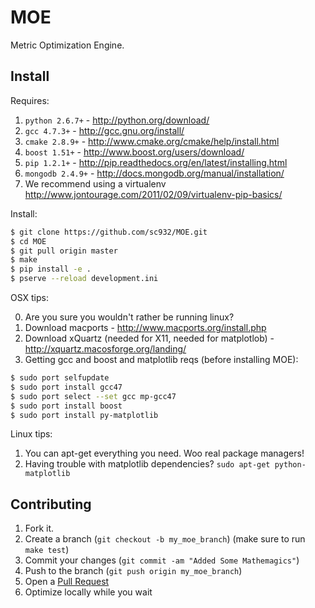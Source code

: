 MOE
===

Metric Optimization Engine.

Install
-------

Requires:

1. `python 2.6.7+` - http://python.org/download/
2. `gcc 4.7.3+` - http://gcc.gnu.org/install/
3. `cmake 2.8.9+` - http://www.cmake.org/cmake/help/install.html
4. `boost 1.51+` - http://www.boost.org/users/download/
5. `pip 1.2.1+` - http://pip.readthedocs.org/en/latest/installing.html
6. `mongodb 2.4.9+` - http://docs.mongodb.org/manual/installation/
7. We recommend using a virtualenv http://www.jontourage.com/2011/02/09/virtualenv-pip-basics/

Install:

```bash
$ git clone https://github.com/sc932/MOE.git
$ cd MOE
$ git pull origin master
$ make
$ pip install -e .
$ pserve --reload development.ini
```

OSX tips:

0. Are you sure you wouldn't rather be running linux?
1. Download macports - http://www.macports.org/install.php
2. Download xQuartz (needed for X11, needed for matplotlob) - http://xquartz.macosforge.org/landing/
3. Getting gcc and boost and matplotlib reqs (before installing MOE):

```bash
$ sudo port selfupdate
$ sudo port install gcc47
$ sudo port select --set gcc mp-gcc47
$ sudo port install boost
$ sudo port install py-matplotlib
```

Linux tips:

1. You can apt-get everything you need. Woo real package managers!
2. Having trouble with matplotlib dependencies? `sudo apt-get python-matplotlib`

Contributing
------------

1. Fork it.
2. Create a branch (`git checkout -b my_moe_branch`) (make sure to run `make test`)
3. Commit your changes (`git commit -am "Added Some Mathemagics"`)
4. Push to the branch (`git push origin my_moe_branch`)
5. Open a [Pull Request][1]
6. Optimize locally while you wait

[1]: http://github.com/sc932/MOE/pulls
